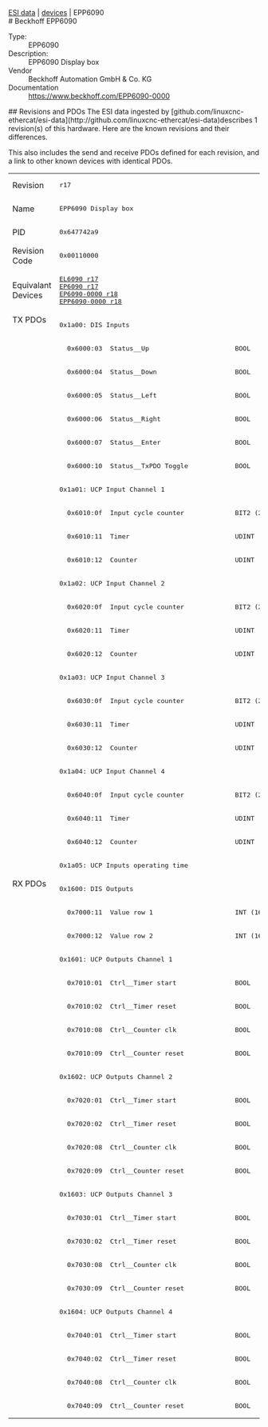 <div class="nav"><a href="/esi-data">ESI data</a> | <a href="/esi-data/devices">devices</a> | EPP6090</div>
#  Beckhoff EPP6090

<dl>
  <dt>Type:</dt><dd>EPP6090</dd>
  <dt>Description:</dt><dd>EPP6090 Display box</dd>
  <dt>Vendor</dt><dd>Beckhoff Automation GmbH & Co. KG</dd>
  <dt>Documentation</dt><dd><a href="https://www.beckhoff.com/EPP6090-0000">https://www.beckhoff.com/EPP6090-0000</a></dd>
</dl>
## Revisions and PDOs
The ESI data ingested by [github.com/linuxcnc-ethercat/esi-data](http://github.com/linuxcnc-ethercat/esi-data)describes 1 revision(s) of this hardware.  Here are the known revisions and their differences.

This also includes the send and receive PDOs defined for each revision, and a link to other known devices with identical PDOs.

<table>
<tr >
<td class="first">Revision</td>
<td ><pre>r17</pre></td>
</tr>
<tr >
<td class="first">Name</td>
<td ><pre>EPP6090 Display box</pre></td>
</tr>
<tr >
<td class="first">PID</td>
<td ><pre>0x647742a9</pre></td>
</tr>
<tr >
<td class="first">Revision Code</td>
<td ><pre>0x00110000</pre></td>
</tr>
<tr >
<td class="first">Equivalant Devices</td>
<td ><pre><a href="EL6090">EL6090 r17</a><br/><a href="EP6090">EP6090 r17</a><br/><a href="EP6090-0000">EP6090-0000 r18</a><br/><a href="EPP6090-0000">EPP6090-0000 r18</a></pre></td>
</tr>
<tr class="txpdo pdosection">
<td class="first" rowspan=24 valign=top>TX PDOs</td>
<td><pre>0x1a00: DIS Inputs</pre></td>
<td></td>
</tr>
<tr class="txpdo">
<td ><pre>  0x6000:03  Status__Up                      BOOL</pre></td>
</tr>
<tr class="txpdo">
<td ><pre>  0x6000:04  Status__Down                    BOOL</pre></td>
</tr>
<tr class="txpdo">
<td ><pre>  0x6000:05  Status__Left                    BOOL</pre></td>
</tr>
<tr class="txpdo">
<td ><pre>  0x6000:06  Status__Right                   BOOL</pre></td>
</tr>
<tr class="txpdo">
<td ><pre>  0x6000:07  Status__Enter                   BOOL</pre></td>
</tr>
<tr class="txpdo">
<td ><pre>  0x6000:10  Status__TxPDO Toggle            BOOL</pre></td>
</tr>
<tr class="txpdo pdosection">
<td ><pre>0x1a01: UCP Input Channel 1</pre></td>
</tr>
<tr class="txpdo">
<td ><pre>  0x6010:0f  Input cycle counter             BIT2 (2 bits)</pre></td>
</tr>
<tr class="txpdo">
<td ><pre>  0x6010:11  Timer                           UDINT (32 bits)</pre></td>
</tr>
<tr class="txpdo">
<td ><pre>  0x6010:12  Counter                         UDINT (32 bits)</pre></td>
</tr>
<tr class="txpdo pdosection">
<td ><pre>0x1a02: UCP Input Channel 2</pre></td>
</tr>
<tr class="txpdo">
<td ><pre>  0x6020:0f  Input cycle counter             BIT2 (2 bits)</pre></td>
</tr>
<tr class="txpdo">
<td ><pre>  0x6020:11  Timer                           UDINT (32 bits)</pre></td>
</tr>
<tr class="txpdo">
<td ><pre>  0x6020:12  Counter                         UDINT (32 bits)</pre></td>
</tr>
<tr class="txpdo pdosection">
<td ><pre>0x1a03: UCP Input Channel 3</pre></td>
</tr>
<tr class="txpdo">
<td ><pre>  0x6030:0f  Input cycle counter             BIT2 (2 bits)</pre></td>
</tr>
<tr class="txpdo">
<td ><pre>  0x6030:11  Timer                           UDINT (32 bits)</pre></td>
</tr>
<tr class="txpdo">
<td ><pre>  0x6030:12  Counter                         UDINT (32 bits)</pre></td>
</tr>
<tr class="txpdo pdosection">
<td ><pre>0x1a04: UCP Input Channel 4</pre></td>
</tr>
<tr class="txpdo">
<td ><pre>  0x6040:0f  Input cycle counter             BIT2 (2 bits)</pre></td>
</tr>
<tr class="txpdo">
<td ><pre>  0x6040:11  Timer                           UDINT (32 bits)</pre></td>
</tr>
<tr class="txpdo">
<td ><pre>  0x6040:12  Counter                         UDINT (32 bits)</pre></td>
</tr>
<tr class="txpdo pdosection">
<td ><pre>0x1a05: UCP Inputs operating time</pre></td>
</tr>
<tr class="rxpdo pdosection">
<td class="first" rowspan=23 valign=top>RX PDOs</td>
<td><pre>0x1600: DIS Outputs</pre></td>
<td></td>
</tr>
<tr class="rxpdo">
<td ><pre>  0x7000:11  Value row 1                     INT (16 bits)</pre></td>
</tr>
<tr class="rxpdo">
<td ><pre>  0x7000:12  Value row 2                     INT (16 bits)</pre></td>
</tr>
<tr class="rxpdo pdosection">
<td ><pre>0x1601: UCP Outputs Channel 1</pre></td>
</tr>
<tr class="rxpdo">
<td ><pre>  0x7010:01  Ctrl__Timer start               BOOL</pre></td>
</tr>
<tr class="rxpdo">
<td ><pre>  0x7010:02  Ctrl__Timer reset               BOOL</pre></td>
</tr>
<tr class="rxpdo">
<td ><pre>  0x7010:08  Ctrl__Counter clk               BOOL</pre></td>
</tr>
<tr class="rxpdo">
<td ><pre>  0x7010:09  Ctrl__Counter reset             BOOL</pre></td>
</tr>
<tr class="rxpdo pdosection">
<td ><pre>0x1602: UCP Outputs Channel 2</pre></td>
</tr>
<tr class="rxpdo">
<td ><pre>  0x7020:01  Ctrl__Timer start               BOOL</pre></td>
</tr>
<tr class="rxpdo">
<td ><pre>  0x7020:02  Ctrl__Timer reset               BOOL</pre></td>
</tr>
<tr class="rxpdo">
<td ><pre>  0x7020:08  Ctrl__Counter clk               BOOL</pre></td>
</tr>
<tr class="rxpdo">
<td ><pre>  0x7020:09  Ctrl__Counter reset             BOOL</pre></td>
</tr>
<tr class="rxpdo pdosection">
<td ><pre>0x1603: UCP Outputs Channel 3</pre></td>
</tr>
<tr class="rxpdo">
<td ><pre>  0x7030:01  Ctrl__Timer start               BOOL</pre></td>
</tr>
<tr class="rxpdo">
<td ><pre>  0x7030:02  Ctrl__Timer reset               BOOL</pre></td>
</tr>
<tr class="rxpdo">
<td ><pre>  0x7030:08  Ctrl__Counter clk               BOOL</pre></td>
</tr>
<tr class="rxpdo">
<td ><pre>  0x7030:09  Ctrl__Counter reset             BOOL</pre></td>
</tr>
<tr class="rxpdo pdosection">
<td ><pre>0x1604: UCP Outputs Channel 4</pre></td>
</tr>
<tr class="rxpdo">
<td ><pre>  0x7040:01  Ctrl__Timer start               BOOL</pre></td>
</tr>
<tr class="rxpdo">
<td ><pre>  0x7040:02  Ctrl__Timer reset               BOOL</pre></td>
</tr>
<tr class="rxpdo">
<td ><pre>  0x7040:08  Ctrl__Counter clk               BOOL</pre></td>
</tr>
<tr class="rxpdo">
<td ><pre>  0x7040:09  Ctrl__Counter reset             BOOL</pre></td>
</tr>
</table>
